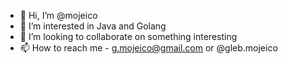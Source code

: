 - 👋 Hi, I’m @mojeico
- 👀 I’m interested in Java and Golang 
- 💞️ I’m looking to collaborate on something interesting
- 📫 How to reach me - g.mojeico@gmail.com or @gleb.mojeico

<!---
mojeico/mojeico is a ✨ special ✨ repository because its `README.md` (this file) appears on your GitHub profile.
You can click the Preview link to take a look at your changes.
--->
